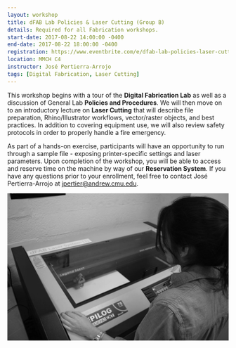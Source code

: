 ```yaml
---
layout: workshop
title: dFAB Lab Policies & Laser Cutting (Group B)
details: Required for all Fabrication workshops.
start-date: 2017-08-22 14:00:00 -0400
end-date: 2017-08-22 18:00:00 -0400
registration: https://www.eventbrite.com/e/dfab-lab-policies-laser-cutting-group-b-tickets-36914788125
location: MMCH C4
instructor: José Pertierra-Arrojo
tags: [Digital Fabrication, Laser Cutting]
---
```


This workshop begins with a tour of the **Digital Fabrication Lab** as well as a discussion of General Lab **Policies and Procedures**. We will then move on to an introductory lecture on **Laser Cutting** that will describe file preparation, Rhino/Illustrator workflows, vector/raster objects, and best practices. In addition to covering equipment use, we will also review safety protocols in order to properly handle a fire emergency.

As part of a hands-on exercise, participants will have an opportunity to run through a sample file - exposing printer-specific settings and laser parameters. Upon completion of the workshop, you will be able to access and reserve time on the machine by way of our **Reservation System**. If you have any questions prior to your enrollment, feel free to contact José Pertierra-Arrojo at [jpertier@andrew.cmu.edu](mailto:jpertier@andrew.cmu.edu).

![Laser Cutter](/img/workshops/policies-laser-cutting/laser.jpg)
